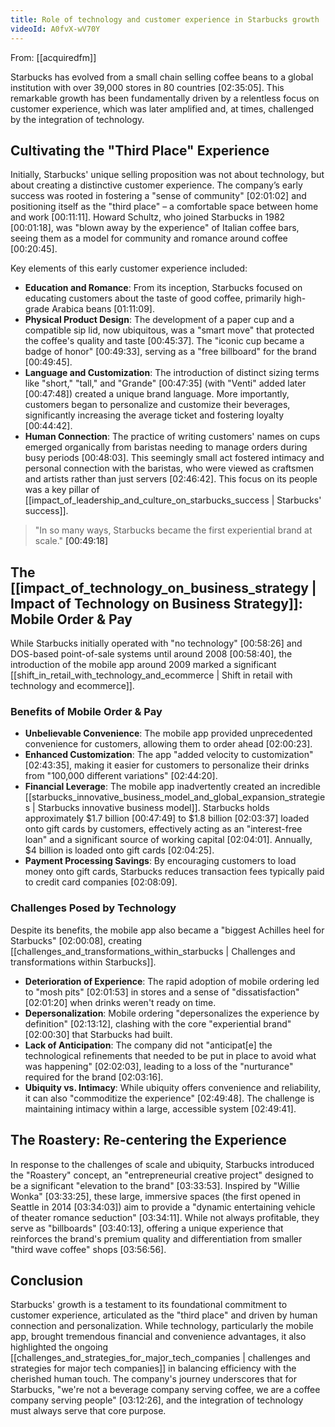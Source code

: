 ```yaml
---
title: Role of technology and customer experience in Starbucks growth
videoId: A0fvX-wV70Y
---
```


From: [[acquiredfm]] <br/> 

Starbucks has evolved from a small chain selling coffee beans to a global institution with over 39,000 stores in 80 countries <a class="yt-timestamp" data-t="02:35:05">[02:35:05]</a>. This remarkable growth has been fundamentally driven by a relentless focus on customer experience, which was later amplified and, at times, challenged by the integration of technology.

## Cultivating the "Third Place" Experience

Initially, Starbucks' unique selling proposition was not about technology, but about creating a distinctive customer experience. The company’s early success was rooted in fostering a "sense of community" <a class="yt-timestamp" data-t="02:01:02">[02:01:02]</a> and positioning itself as the "third place" – a comfortable space between home and work <a class="yt-timestamp" data-t="00:11:11">[00:11:11]</a>. Howard Schultz, who joined Starbucks in 1982 <a class="yt-timestamp" data-t="00:01:18">[00:01:18]</a>, was "blown away by the experience" of Italian coffee bars, seeing them as a model for community and romance around coffee <a class="yt-timestamp" data-t="00:20:45">[00:20:45]</a>.

Key elements of this early customer experience included:
*   **Education and Romance**: From its inception, Starbucks focused on educating customers about the taste of good coffee, primarily high-grade Arabica beans <a class="yt-timestamp" data-t="01:11:09">[01:11:09]</a>.
*   **Physical Product Design**: The development of a paper cup and a compatible sip lid, now ubiquitous, was a "smart move" that protected the coffee's quality and taste <a class="yt-timestamp" data-t="00:45:37">[00:45:37]</a>. The "iconic cup became a badge of honor" <a class="yt-timestamp" data-t="00:49:33">[00:49:33]</a>, serving as a "free billboard" for the brand <a class="yt-timestamp" data-t="00:49:45">[00:49:45]</a>.
*   **Language and Customization**: The introduction of distinct sizing terms like "short," "tall," and "Grande" <a class="yt-timestamp" data-t="00:47:35">[00:47:35]</a> (with "Venti" added later <a class="yt-timestamp" data-t="00:47:48">[00:47:48]</a>) created a unique brand language. More importantly, customers began to personalize and customize their beverages, significantly increasing the average ticket and fostering loyalty <a class="yt-timestamp" data-t="00:44:42">[00:44:42]</a>.
*   **Human Connection**: The practice of writing customers' names on cups emerged organically from baristas needing to manage orders during busy periods <a class="yt-timestamp" data-t="00:48:03">[00:48:03]</a>. This seemingly small act fostered intimacy and personal connection with the baristas, who were viewed as craftsmen and artists rather than just servers <a class="yt-timestamp" data-t="02:46:42">[02:46:42]</a>. This focus on its people was a key pillar of [[impact_of_leadership_and_culture_on_starbucks_success | Starbucks' success]].

> "In so many ways, Starbucks became the first experiential brand at scale." <a class="yt-timestamp" data-t="00:49:18">[00:49:18]</a>

## The [[impact_of_technology_on_business_strategy | Impact of Technology on Business Strategy]]: Mobile Order & Pay

While Starbucks initially operated with "no technology" <a class="yt-timestamp" data-t="00:58:26">[00:58:26]</a> and DOS-based point-of-sale systems until around 2008 <a class="yt-timestamp" data-t="00:58:40">[00:58:40]</a>, the introduction of the mobile app around 2009 marked a significant [[shift_in_retail_with_technology_and_ecommerce | Shift in retail with technology and ecommerce]].

### Benefits of Mobile Order & Pay
*   **Unbelievable Convenience**: The mobile app provided unprecedented convenience for customers, allowing them to order ahead <a class="yt-timestamp" data-t="02:00:23">[02:00:23]</a>.
*   **Enhanced Customization**: The app "added velocity to customization" <a class="yt-timestamp" data-t="02:43:35">[02:43:35]</a>, making it easier for customers to personalize their drinks from "100,000 different variations" <a class="yt-timestamp" data-t="02:44:20">[02:44:20]</a>.
*   **Financial Leverage**: The mobile app inadvertently created an incredible [[starbucks_innovative_business_model_and_global_expansion_strategies | Starbucks innovative business model]]. Starbucks holds approximately $1.7 billion <a class="yt-timestamp" data-t="00:47:49">[00:47:49]</a> to $1.8 billion <a class="yt-timestamp" data-t="02:03:37">[02:03:37]</a> loaded onto gift cards by customers, effectively acting as an "interest-free loan" and a significant source of working capital <a class="yt-timestamp" data-t="02:04:01">[02:04:01]</a>. Annually, $4 billion is loaded onto gift cards <a class="yt-timestamp" data-t="02:04:25">[02:04:25]</a>.
*   **Payment Processing Savings**: By encouraging customers to load money onto gift cards, Starbucks reduces transaction fees typically paid to credit card companies <a class="yt-timestamp" data-t="02:08:09">[02:08:09]</a>.

### Challenges Posed by Technology
Despite its benefits, the mobile app also became a "biggest Achilles heel for Starbucks" <a class="yt-timestamp" data-t="02:00:08">[02:00:08]</a>, creating [[challenges_and_transformations_within_starbucks | Challenges and transformations within Starbucks]].
*   **Deterioration of Experience**: The rapid adoption of mobile ordering led to "mosh pits" <a class="yt-timestamp" data-t="02:01:53">[02:01:53]</a> in stores and a sense of "dissatisfaction" <a class="yt-timestamp" data-t="02:01:20">[02:01:20]</a> when drinks weren't ready on time.
*   **Depersonalization**: Mobile ordering "depersonalizes the experience by definition" <a class="yt-timestamp" data-t="02:13:12">[02:13:12]</a>, clashing with the core "experiential brand" <a class="yt-timestamp" data-t="02:00:30">[02:00:30]</a> that Starbucks had built.
*   **Lack of Anticipation**: The company did not "anticipat[e] the technological refinements that needed to be put in place to avoid what was happening" <a class="yt-timestamp" data-t="02:02:03">[02:02:03]</a>, leading to a loss of the "nurturance" required for the brand <a class="yt-timestamp" data-t="02:03:16">[02:03:16]</a>.
*   **Ubiquity vs. Intimacy**: While ubiquity offers convenience and reliability, it can also "commoditize the experience" <a class="yt-timestamp" data-t="02:49:48">[02:49:48]</a>. The challenge is maintaining intimacy within a large, accessible system <a class="yt-timestamp" data-t="02:49:41">[02:49:41]</a>.

## The Roastery: Re-centering the Experience

In response to the challenges of scale and ubiquity, Starbucks introduced the "Roastery" concept, an "entrepreneurial creative project" designed to be a significant "elevation to the brand" <a class="yt-timestamp" data-t="03:33:53">[03:33:53]</a>. Inspired by "Willie Wonka" <a class="yt-timestamp" data-t="03:33:25">[03:33:25]</a>, these large, immersive spaces (the first opened in Seattle in 2014 <a class="yt-timestamp" data-t="03:34:03">[03:34:03]</a>) aim to provide a "dynamic entertaining vehicle of theater romance seduction" <a class="yt-timestamp" data-t="03:34:11">[03:34:11]</a>. While not always profitable, they serve as "billboards" <a class="yt-timestamp" data-t="03:40:13">[03:40:13]</a>, offering a unique experience that reinforces the brand's premium quality and differentiation from smaller "third wave coffee" shops <a class="yt-timestamp" data-t="03:56:56">[03:56:56]</a>.

## Conclusion

Starbucks' growth is a testament to its foundational commitment to customer experience, articulated as the "third place" and driven by human connection and personalization. While technology, particularly the mobile app, brought tremendous financial and convenience advantages, it also highlighted the ongoing [[challenges_and_strategies_for_major_tech_companies | challenges and strategies for major tech companies]] in balancing efficiency with the cherished human touch. The company's journey underscores that for Starbucks, "we're not a beverage company serving coffee, we are a coffee company serving people" <a class="yt-timestamp" data-t="03:12:26">[03:12:26]</a>, and the integration of technology must always serve that core purpose.